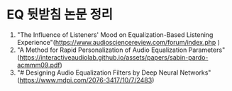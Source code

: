 
# EQ 뒷받침 논문 정리


1. "The Influence of Listeners' Mood on Equalization-Based Listening Experience"(https://www.audiosciencereview.com/forum/index.php )
2. "A Method for Rapid Personalization of Audio Equalization Parameters"(https://interactiveaudiolab.github.io/assets/papers/sabin-pardo-acmmm09.pdf)
3. "# Designing Audio Equalization Filters by Deep Neural Networks"(https://www.mdpi.com/2076-3417/10/7/2483)